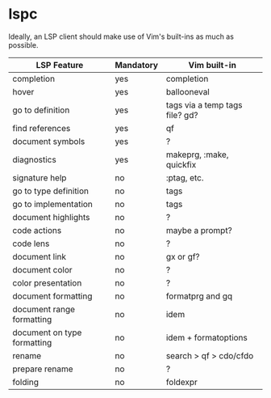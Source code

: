 # lspc

Ideally, an LSP client should make use of Vim's built-ins as much as possible.

LSP Feature                |Mandatory|Vim built-in
---------------------------|---------|---
completion                 |yes      |completion
hover                      |yes      |ballooneval
go to definition           |yes      |tags via a temp tags file? gd?
find references            |yes      |qf
document symbols           |yes      |?
diagnostics                |yes      |makeprg, :make, quickfix
signature help             |no       |:ptag, etc.
go to type definition      |no       |tags
go to implementation       |no       |tags
document highlights        |no       |?
code actions               |no       |maybe a prompt?
code lens                  |no       |?
document link              |no       |gx or gf?
document color             |no       |?
color presentation         |no       |?
document formatting        |no       |formatprg and gq
document range formatting  |no       |idem
document on type formatting|no       |idem + formatoptions
rename                     |no       |search > qf > cdo/cfdo
prepare rename             |no       |?
folding                    |no       |foldexpr
